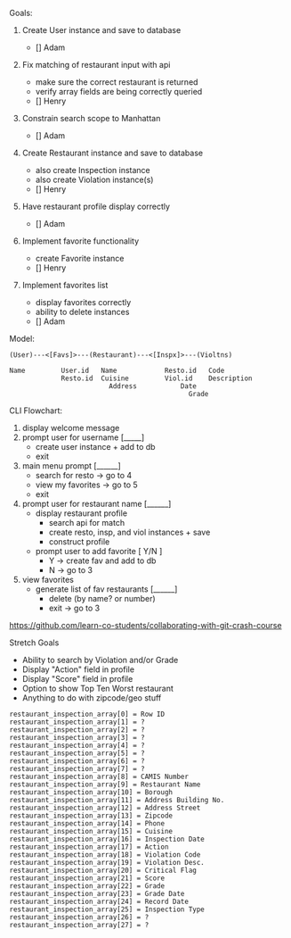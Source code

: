 Goals:

1. Create User instance and save to database
   - [] Adam

2. Fix matching of restaurant input with api
   - make sure the correct restaurant is returned
   - verify array fields are being correctly queried
   - [] Henry

3. Constrain search scope to Manhattan
   - [] Adam

4. Create Restaurant instance and save to database
   - also create Inspection instance
   - also create Violation instance(s)
   - [] Henry

5. Have restaurant profile display correctly
   - [] Adam

6. Implement favorite functionality
   - create Favorite instance
   - [] Henry

7. Implement favorites list
   - display favorites correctly
   - ability to delete instances
   - [] Adam

Model:
```
(User)---<[Favs]>---(Restaurant)---<[Inspx]>---(Violtns)

Name	     User.id   Name	           Resto.id   Code
	         Resto.id  Cuisine	       Viol.id    Description
		                 Address	       Date
				                             Grade
```

CLI Flowchart:

1. display welcome message
2. prompt user for username [_____]
   - create user instance + add to db
   - exit
3. main menu prompt [______]
   - search for resto -> go to 4
   - view my favorites -> go to 5
   - exit
4. prompt user for restaurant name [______]
   - display restaurant profile
     - search api for match
     - create resto, insp, and viol instances + save
     - construct profile
   - prompt user to add favorite [ Y/N ]
     - Y -> create fav and add to db
     - N -> go to 3
5. view favorites
   - generate list of fav restaurants [______]
     - delete (by name? or number)
     - exit -> go to 3


https://github.com/learn-co-students/collaborating-with-git-crash-course

Stretch Goals
- Ability to search by Violation and/or Grade
- Display "Action" field in profile
- Display "Score" field in profile
- Option to show Top Ten Worst restaurant
- Anything to do with zipcode/geo stuff

```
restaurant_inspection_array[0] = Row ID
restaurant_inspection_array[1] = ?
restaurant_inspection_array[2] = ?
restaurant_inspection_array[3] = ?
restaurant_inspection_array[4] = ?
restaurant_inspection_array[5] = ?
restaurant_inspection_array[6] = ?
restaurant_inspection_array[7] = ?
restaurant_inspection_array[8] = CAMIS Number
restaurant_inspection_array[9] = Restaurant Name
restaurant_inspection_array[10] = Borough
restaurant_inspection_array[11] = Address Building No.
restaurant_inspection_array[12] = Address Street
restaurant_inspection_array[13] = Zipcode
restaurant_inspection_array[14] = Phone
restaurant_inspection_array[15] = Cuisine
restaurant_inspection_array[16] = Inspection Date
restaurant_inspection_array[17] = Action
restaurant_inspection_array[18] = Violation Code
restaurant_inspection_array[19] = Violation Desc.
restaurant_inspection_array[20] = Critical Flag
restaurant_inspection_array[21] = Score
restaurant_inspection_array[22] = Grade
restaurant_inspection_array[23] = Grade Date
restaurant_inspection_array[24] = Record Date
restaurant_inspection_array[25] = Inspection Type
restaurant_inspection_array[26] = ?
restaurant_inspection_array[27] = ?
```
